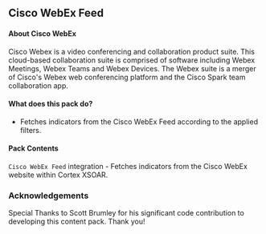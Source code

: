 Cisco WebEx Feed
---
#### About Cisco WebEx
Cisco Webex is a video conferencing and collaboration product suite. This cloud-based collaboration suite is comprised of software including Webex Meetings, Webex Teams and Webex Devices. The Webex suite is a merger of Cisco's Webex web conferencing platform and the Cisco Spark team collaboration app.

#### What does this pack do?
- Fetches indicators from the Cisco WebEx Feed according to the applied filters.

#### Pack Contents
`Cisco WebEx Feed` integration -  Fetches indicators from the Cisco WebEx website within Cortex XSOAR.
 
### Acknowledgements
Special Thanks to Scott Brumley for his significant code contribution to developing this content pack.
Thank you!